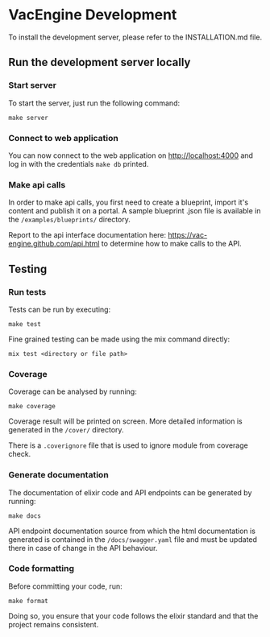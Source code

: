 # VacEngine Development

To install the development server, please refer to the INSTALLATION.md file.

## Run the development server locally

### Start server

To start the server, just run the following command:

```console
make server
```

### Connect to web application

You can now connect to the web application on <http://localhost:4000> and log in with
the credentials `make db` printed.

### Make api calls

In order to make api calls, you first need to create a blueprint, import it's content and publish it on a portal. A sample blueprint .json file is available in the `/examples/blueprints/` directory.

Report to the api interface documentation here: <https://vac-engine.github.com/api.html> to determine how to make calls to the API.

## Testing

### Run tests

Tests can be run by executing:
```console
make test
```

Fine grained testing can be made using the mix command directly:
```console
mix test <directory or file path>
```

### Coverage

Coverage can be analysed by running:
```console
make coverage
```

Coverage result will be printed on screen. More detailed information is generated in the `/cover/` directory.

There is a `.coverignore` file that is used to ignore module from coverage
check.


### Generate documentation

The documentation of elixir code and API endpoints can be generated by running:
```
make docs
```

API endpoint documentation source from which the html documentation is generated is contained in the `/docs/swagger.yaml` file and must be updated there in case of change in the API behaviour.

### Code formatting

Before committing your code, run:
```
make format
```
Doing so, you ensure that your code follows the elixir standard and that the project remains consistent.
